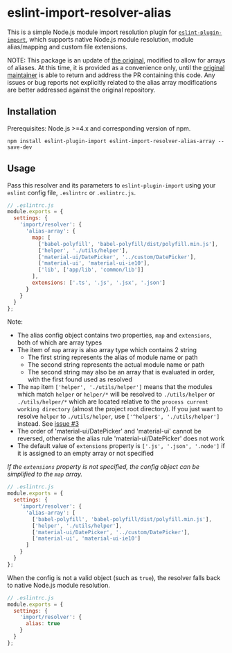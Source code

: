 # eslint-import-resolver-alias

This is a simple Node.js module import resolution plugin for [`eslint-plugin-import`](https://www.npmjs.com/package/eslint-plugin-import), which supports native Node.js module resolution, module alias/mapping and custom file extensions.

NOTE: This package is an update of [the original](https://github.com/johvin/eslint-import-resolver-alias), modified to allow for arrays of aliases.  At this time, it is provided as a convenience only, until the [original maintainer](https://github.com/johvin) is able to return and address the PR containing this code.  Any issues or bug reports not explicitly related to the alias array modifications are better addressed against the original repository.


## Installation

Prerequisites: Node.js >=4.x and corresponding version of npm.

```shell
npm install eslint-plugin-import eslint-import-resolver-alias-array --save-dev
```


## Usage

Pass this resolver and its parameters to `eslint-plugin-import` using your `eslint` config file, `.eslintrc` or `.eslintrc.js`.

```js
// .eslintrc.js
module.exports = {
  settings: {
    'import/resolver': {
      'alias-array': {
        map: [
          ['babel-polyfill', 'babel-polyfill/dist/polyfill.min.js'],
          ['helper', './utils/helper'],
          ['material-ui/DatePicker', '../custom/DatePicker'],
          ['material-ui', 'material-ui-ie10'],
          ['lib', ['app/lib', 'common/lib']]
        ],
        extensions: ['.ts', '.js', '.jsx', '.json']
      }
    }
  }
};
```

Note:

- The alias config object contains two properties, `map` and `extensions`, both of which are array types
- The item of `map` array is also array type which contains 2 string
    + The first string represents the alias of module name or path
    + The second string represents the actual module name or path
    + The second string may also be an array that is evaluated in order, with the first found used as resolved
- The `map` item `['helper', './utils/helper']` means that the modules which match `helper` or `helper/*` will be resolved to `./utils/helper` or `./utils/helper/*` which are located relative to the `process current working directory` (almost the project root directory). If you just want to resolve `helper` to `./utils/helper`, use `['^helper$', './utils/helper']` instead. See [issue #3](https://github.com/johvin/eslint-import-resolver-alias/issues/3)
- The order of 'material-ui/DatePicker' and 'material-ui' cannot be reversed, otherwise the alias rule 'material-ui/DatePicker' does not work
- The default value of `extensions` property is `['.js', '.json', '.node']` if it is assigned to an empty array or not specified

*If the `extensions` property is not specified, the config object can be simplified to the `map` array.*

```js
// .eslintrc.js
module.exports = {
  settings: {
    'import/resolver': {
      'alias-array': [
        ['babel-polyfill', 'babel-polyfill/dist/polyfill.min.js'],
        ['helper', './utils/helper'],
        ['material-ui/DatePicker', '../custom/DatePicker'],
        ['material-ui', 'material-ui-ie10']
      ]
    }
  }
};
```

When the config is not a valid object (such as `true`), the resolver falls back to native Node.js module resolution.

```js
// .eslintrc.js
module.exports = {
  settings: {
    'import/resolver': {
      alias: true
    }
  }
};
```
